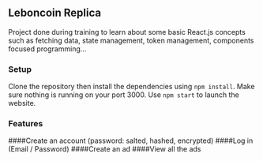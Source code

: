 ## Leboncoin Replica

Project done during training to learn about some basic React.js concepts such as fetching data, state management, token management, components focused programming...

### Setup

Clone the repository then install the dependencies using `npm install`.
Make sure nothing is running on your port 3000.
Use `npm start` to launch the website.

### Features

####Create an account (password: salted, hashed, encrypted)
####Log in (Email / Password)
####Create an ad
####View all the ads

